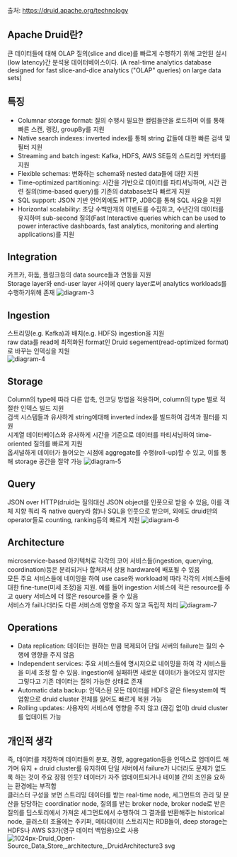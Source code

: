 출처: https://druid.apache.org/technology

## Apache Druid란?   
큰 데이터들에 대해 OLAP 질의(slice and dice)를 빠르게 수행하기 위해 고안된 실시(low latency)간 분석용 데이터베이스이다. (A real-time analytics database designed for fast slice-and-dice analytics ("OLAP" queries) on large data sets)   

## 특징
 - Columnar storage format: 질의 수행시 필요한 컬럼들만을 로드하며 이를 통해 빠른 스캔, 랭킹, groupBy를 지원     
 - Native search indexes: inverted index를 통해 string 값들에 대한 빠른 검색 및 필터 지원     
 - Streaming and batch ingest: Kafka, HDFS, AWS SE등의 스트리밍 커넥터를 지원     
 - Flexible schemas: 변화하는 schema와 nested data들에 대한 지원     
 - Time-optimized partitioning: 시간을 기반으로 데이터를 파티셔닝하며, 시간 관련 질의(time-based query)를 기존의 database보다 빠르게 지원     
 - SQL support: JSON 기반 언어외에도 HTTP, JDBC를 통해 SQL 사요을 지원
 - Horizontal scalability: 초당 수백만개의 이벤트를 수집하고, 수년간의 데이터를 유지하며 sub-second 질의(Fast Interactive queries which can be used to power interactive dashboards, fast analytics, monitoring and alerting applications)를 지원

## Integration
카프카, 하둡, 플링크등의 data source들과 연동을 지원   
Storage layer와 end-user layer 사이에 query layer로써 analytics workloads를 수행하기위해 존재
![diagram-3](https://user-images.githubusercontent.com/13589283/150742478-e1ed9e73-b2b1-4aa3-9641-19ce135f8524.png)


## Ingestion
스트리밍(e.g. Kafka)과 배치(e.g. HDFS) ingestion을 지원   
raw data를 read에 최적화된 format인 Druid segement(read-optimized format)로 바꾸는 인덱싱을 지원  
![diagram-4](https://user-images.githubusercontent.com/13589283/150743078-5d3bc427-75cd-4359-b16c-c6f16a76259e.png)


## Storage
Column의 type에 따라 다른 압축, 인코딩 방법을 적용하며, column의 type 별로 적절한 인덱스 빌드 지원   
검색 시스템들과 유사하게 string에대해 inverted index를 빌드하여 검색과 필터를 지원    
시계열 데이터베이스와 유사하게 시간을 기준으로 데이터를 파티셔닝하여 time-oriented 질의를 빠르게 지원   
옵셔널하게 데이터가 들어오는 시점에 aggregate를 수행(roll-up)할 수 있고, 이를 통해 storage 공간을 절약 가능
![diagram-5](https://user-images.githubusercontent.com/13589283/150743899-4db5ff67-f19e-4402-bfda-8480a117b9f7.png)

## Query
JSON over HTTP(druid는 질의대신 JSON object를 인풋으로 받을 수 있음, 이를 객체 지향 쿼리 즉 native query라 함)나 SQL을 인풋으로 받으며, 외에도 druid만의 operator들로 counting, ranking등의 빠르게 지원
![diagram-6](https://user-images.githubusercontent.com/13589283/150744691-38b999f2-80b4-4e4a-be92-0cfea68d1681.png)

## Architecture
microservice-based 아키텍처로 각각의 코어 서비스들(ingestion, querying, coordination)등은 분리되거나 합쳐져서 상용 hardware에 배포될 수 있음   
모든 주요 서비스들에 네이밍을 하여 use case와 workload에 따라 각각의 서비스들에 대한 fine-tune(미세 조정)을 지원. 예를 들어 ingestion 서비스에 적은 resource를 주고 query 서비스에 더 많은 resource를 줄 수 있음   
서비스가 fail나더라도 다른 서비스에 영향을 주지 않고 독립적 처리 
![diagram-7](https://user-images.githubusercontent.com/13589283/150744714-e8d99315-62cc-499c-9397-48688d49ec39.png)


## Operations
 - Data replication: 데이터는  원하는 만큼 복제되어 단일 서버의 failure는 질의 수행에 영향을 주지 않음
 - Independent services: 주요 서비스들에 명시저으로 네이밍을 하여 각 서비스들을 미세 조정 할 수 있음. ingestion에 실패하면 새로운 데이터가 들어오지 않지만 그렇다고 기존 데이터는 질의 가능한 상태로 존재
 - Automatic data backup: 인덱스된 모든 데이터를 HDFS 같은 filesystem에 백업함으로 druid cluster 전체를 잃어도 빠르게 복원 가능
 - Rolling updates: 사용자의 서비스에 영향을 주지 않고 (끊김 없이) druid cluster를 업데이트 가능




## 개인적 생각
즉, 데이터를 저장하며 데이터들의 분포, 경항, aggregation등을 인덱스로 업데이트 해가며 유지 + druid cluster를 유지하여 단일 서버에서 failure가 나더라도 문제가 없도록 하는 것이 주요 장점 인듯? 데이터가 자주 업데이트되거나 테이블 간의 조인을 요하는 환경에는 부적합    
클러스터 구성을 보면 스트리밍 데이터를 받는 real-time node, 세그먼트의 관리 및 분산을 담당하는 coordinatior node, 질의를 받는 broker node, broker node로 받은 질의를 딥스토리에서 가져온 세그먼트에서 수행하여 그 결과를 반환해주는 historical node, 클러스터 조율에는 주키퍼, 메타데이터 스토리지는 RDB들이, deep storage는 HDFS나 AWS S3가(영구 데이터 백업용)으로 사용 
![1024px-Druid_Open-Source_Data_Store,_architecture,_DruidArchitecture3 svg](https://user-images.githubusercontent.com/13589283/150739968-de620cb1-0da9-4393-9477-81486170c24d.png)
